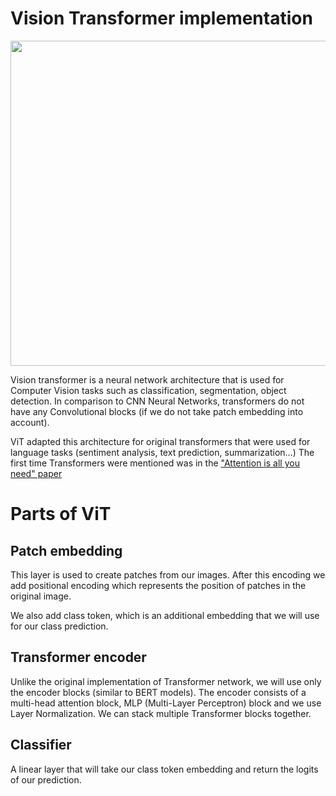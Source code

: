 # Vision Transformer implementation

<img src="https://miro.medium.com/max/1400/1*l37va2Mu8Snx6LLb13430A.png" width = "900px" height = "520px">

Vision transformer is a neural network architecture that is used for Computer Vision tasks such as classification, segmentation, object detection.
In comparison to CNN Neural Networks, transformers do not have any Convolutional blocks (if we do not take patch embedding into account).

ViT adapted  this architecture for original transformers that were used for language tasks (sentiment analysis, text prediction, summarization...)
The first time Transformers were mentioned was in the <a href="https://arxiv.org/pdf/1706.03762.pdf">"Attention is all you need" paper</a>

# Parts of ViT

<h2>Patch embedding</h2>
This layer is used to create patches from our images. After this encoding we add positional encoding which represents the position of patches in the original image. 

We also add class token, which is an additional embedding that we will use for our class prediction. 

<h2>Transformer encoder</h2>
Unlike the original implementation of Transformer network, we will use only the encoder blocks (similar to BERT models). 
The encoder consists of a multi-head attention block, MLP (Multi-Layer Perceptron) block and we use Layer Normalization. 
We can stack multiple Transformer blocks together. 

<h2>Classifier</h2>
A linear layer that will take our class token embedding and return the logits of our prediction. 
